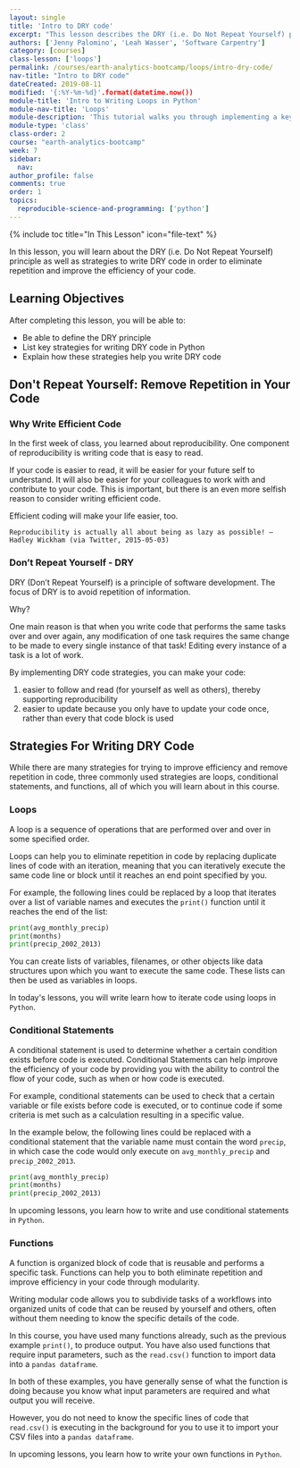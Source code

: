 ```yaml
---
layout: single
title: 'Intro to DRY code'
excerpt: "This lesson describes the DRY (i.e. Do Not Repeat Yourself) principle and lists key strategies for writing DRY code in Python."
authors: ['Jenny Palomino', 'Leah Wasser', 'Software Carpentry']
category: [courses]
class-lesson: ['loops']
permalink: /courses/earth-analytics-bootcamp/loops/intro-dry-code/
nav-title: "Intro to DRY code"
dateCreated: 2019-08-11
modified: '{:%Y-%m-%d}'.format(datetime.now())
module-title: 'Intro to Writing Loops in Python'
module-nav-title: 'Loops'
module-description: 'This tutorial walks you through implementing a key strategy for writing DRY (i.e. Do Not Repeat Yourself) code in Python: loops.'
module-type: 'class'
class-order: 2
course: "earth-analytics-bootcamp"
week: 7
sidebar:
  nav:
author_profile: false
comments: true
order: 1
topics:
  reproducible-science-and-programming: ['python']
---
```

{% include toc title="In This Lesson" icon="file-text" %}

In this lesson, you will learn about the DRY (i.e. Do Not Repeat Yourself) principle as well as strategies to write DRY code in order to eliminate repetition and improve the efficiency of your code.

<div class='notice--success' markdown="1">

## <i class="fa fa-graduation-cap" aria-hidden="true"></i> Learning Objectives

After completing this lesson, you will be able to:

* Be able to define the DRY principle
* List key strategies for writing DRY code in Python
* Explain how these strategies help you write DRY code

</div>


## Don't Repeat Yourself: Remove Repetition in Your Code

### Why Write Efficient Code

In the first week of class, you learned about reproducibility. One component of reproducibility is writing code that is easy to read. 

If your code is easier to read, it will be easier for your future self to understand. It will also be easier for your colleagues to work with and contribute to your code. This is important, but there is an even more selfish reason to consider writing efficient code.

Efficient coding will make your life easier, too.

`Reproducibility is actually all about being as lazy as possible! – Hadley Wickham (via Twitter, 2015-05-03)`


### Don’t Repeat Yourself - DRY

DRY (Don’t Repeat Yourself) is a principle of software development. The focus of DRY is to avoid repetition of information.

Why?

One main reason is that when you write code that performs the same tasks over and over again, any modification of one task requires the same change to be made to every single instance of that task! Editing every instance of a task is a lot of work.

By implementing DRY code strategies, you can make your code: 

1. easier to follow and read (for yourself as well as others), thereby supporting reproducibility
2. easier to update because you only have to update your code once, rather than every that code block is used


## Strategies For Writing DRY Code

While there are many strategies for trying to improve efficiency and remove repetition in code, three commonly used strategies are loops, conditional statements, and functions, all of which you will learn about in this course.


### Loops 

A loop is a sequence of operations that are performed over and over in some specified order. 

Loops can help you to eliminate repetition in code by replacing duplicate lines of code with an iteration, meaning that you can iteratively execute the same code line or block until it reaches an end point specified by you.

For example, the following lines could be replaced by a loop that iterates over a list of variable names and executes the `print()` function until it reaches the end of the list:

```python
print(avg_monthly_precip)
print(months)
print(precip_2002_2013)
```

You can create lists of variables, filenames, or other objects like data structures upon which you want to execute the same code. These lists can then be used as variables in loops. 

In today's lessons, you will write learn how to iterate code using loops in `Python`.

### Conditional Statements

A conditional statement is used to determine whether a certain condition exists before code is executed. Conditional Statements can help improve the efficiency of your code by providing you with the ability to control the flow of your code, such as when or how code is executed.  

For example, conditional statements can be used to check that a certain variable or file exists before code is executed, or to continue code if some criteria is met such as a calculation resulting in a specific value. 

In the example below, the following lines could be replaced with a conditional statement that the variable name must contain the word `precip`, in which case the code would only execute on `avg_monthly_precip` and `precip_2002_2013`.

```python
print(avg_monthly_precip)
print(months)
print(precip_2002_2013)
```

In upcoming lessons, you learn how to write and use conditional statements in `Python`. 


### Functions

A function is organized block of code that is reusable and performs a specific task. Functions can help you to both eliminate repetition and improve efficiency in your code through modularity.

Writing modular code allows you to subdivide tasks of a workflows into organized units of code that can be reused by yourself and others, often without them needing to know the specific details of the code.

In this course, you have used many functions already, such as the previous example `print()`, to produce output. You have also used functions that require input parameters, such as the `read.csv()` function to import data into a `pandas dataframe`. 

In both of these examples, you have generally sense of what the function is doing because you know what input parameters are required and what output you will receive. 

However, you do not need to know the specific lines of code that `read.csv()` is executing in the background for you to use it to import your CSV files into a `pandas dataframe`. 

In upcoming lessons, you learn how to write your own functions in `Python`. 


